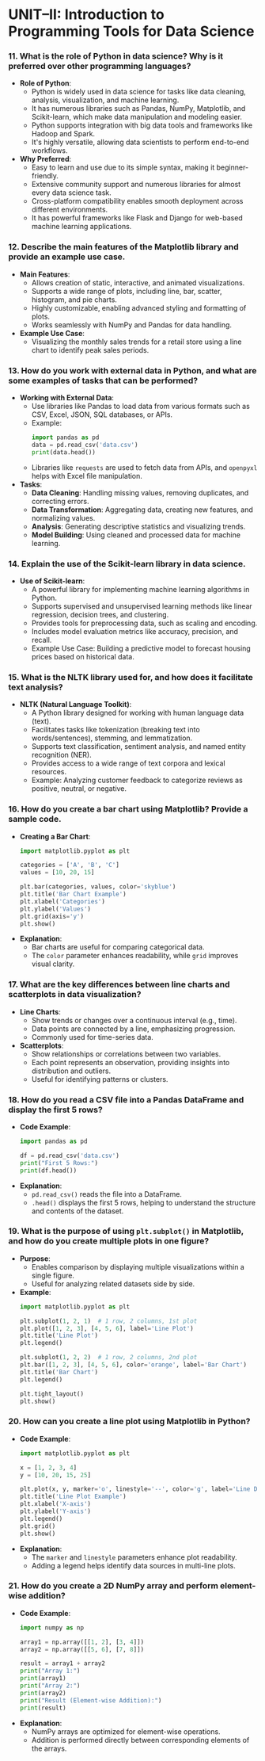 # UNIT–II: Introduction to Programming Tools for Data Science

### 11. What is the role of Python in data science? Why is it preferred over other programming languages?
- **Role of Python**:
  - Python is widely used in data science for tasks like data cleaning, analysis, visualization, and machine learning.
  - It has numerous libraries such as Pandas, NumPy, Matplotlib, and Scikit-learn, which make data manipulation and modeling easier.
  - Python supports integration with big data tools and frameworks like Hadoop and Spark.
  - It's highly versatile, allowing data scientists to perform end-to-end workflows.
- **Why Preferred**:
  - Easy to learn and use due to its simple syntax, making it beginner-friendly.
  - Extensive community support and numerous libraries for almost every data science task.
  - Cross-platform compatibility enables smooth deployment across different environments.
  - It has powerful frameworks like Flask and Django for web-based machine learning applications.

### 12. Describe the main features of the Matplotlib library and provide an example use case.
- **Main Features**:
  - Allows creation of static, interactive, and animated visualizations.
  - Supports a wide range of plots, including line, bar, scatter, histogram, and pie charts.
  - Highly customizable, enabling advanced styling and formatting of plots.
  - Works seamlessly with NumPy and Pandas for data handling.
- **Example Use Case**:
  - Visualizing the monthly sales trends for a retail store using a line chart to identify peak sales periods.

### 13. How do you work with external data in Python, and what are some examples of tasks that can be performed?
- **Working with External Data**:
  - Use libraries like Pandas to load data from various formats such as CSV, Excel, JSON, SQL databases, or APIs.
  - Example:
    ```python
    import pandas as pd
    data = pd.read_csv('data.csv')
    print(data.head())
    ```
  - Libraries like `requests` are used to fetch data from APIs, and `openpyxl` helps with Excel file manipulation.
- **Tasks**:
  - **Data Cleaning**: Handling missing values, removing duplicates, and correcting errors.
  - **Data Transformation**: Aggregating data, creating new features, and normalizing values.
  - **Analysis**: Generating descriptive statistics and visualizing trends.
  - **Model Building**: Using cleaned and processed data for machine learning.

### 14. Explain the use of the Scikit-learn library in data science.
- **Use of Scikit-learn**:
  - A powerful library for implementing machine learning algorithms in Python.
  - Supports supervised and unsupervised learning methods like linear regression, decision trees, and clustering.
  - Provides tools for preprocessing data, such as scaling and encoding.
  - Includes model evaluation metrics like accuracy, precision, and recall.
  - Example Use Case: Building a predictive model to forecast housing prices based on historical data.

### 15. What is the NLTK library used for, and how does it facilitate text analysis?
- **NLTK (Natural Language Toolkit)**:
  - A Python library designed for working with human language data (text).
  - Facilitates tasks like tokenization (breaking text into words/sentences), stemming, and lemmatization.
  - Supports text classification, sentiment analysis, and named entity recognition (NER).
  - Provides access to a wide range of text corpora and lexical resources.
  - Example: Analyzing customer feedback to categorize reviews as positive, neutral, or negative.

### 16. How do you create a bar chart using Matplotlib? Provide a sample code.
- **Creating a Bar Chart**:
  ```python
  import matplotlib.pyplot as plt

  categories = ['A', 'B', 'C']
  values = [10, 20, 15]

  plt.bar(categories, values, color='skyblue')
  plt.title('Bar Chart Example')
  plt.xlabel('Categories')
  plt.ylabel('Values')
  plt.grid(axis='y')
  plt.show()
  ```
- **Explanation**:
  - Bar charts are useful for comparing categorical data.
  - The `color` parameter enhances readability, while `grid` improves visual clarity.

### 17. What are the key differences between line charts and scatterplots in data visualization?
- **Line Charts**:
  - Show trends or changes over a continuous interval (e.g., time).
  - Data points are connected by a line, emphasizing progression.
  - Commonly used for time-series data.
- **Scatterplots**:
  - Show relationships or correlations between two variables.
  - Each point represents an observation, providing insights into distribution and outliers.
  - Useful for identifying patterns or clusters.

### 18. How do you read a CSV file into a Pandas DataFrame and display the first 5 rows?
- **Code Example**:
  ```python
  import pandas as pd

  df = pd.read_csv('data.csv')
  print("First 5 Rows:")
  print(df.head())
  ```
- **Explanation**:
  - `pd.read_csv()` reads the file into a DataFrame.
  - `.head()` displays the first 5 rows, helping to understand the structure and contents of the dataset.

### 19. What is the purpose of using `plt.subplot()` in Matplotlib, and how do you create multiple plots in one figure?
- **Purpose**:
  - Enables comparison by displaying multiple visualizations within a single figure.
  - Useful for analyzing related datasets side by side.
- **Example**:
  ```python
  import matplotlib.pyplot as plt

  plt.subplot(1, 2, 1)  # 1 row, 2 columns, 1st plot
  plt.plot([1, 2, 3], [4, 5, 6], label='Line Plot')
  plt.title('Line Plot')
  plt.legend()

  plt.subplot(1, 2, 2)  # 1 row, 2 columns, 2nd plot
  plt.bar([1, 2, 3], [4, 5, 6], color='orange', label='Bar Chart')
  plt.title('Bar Chart')
  plt.legend()

  plt.tight_layout()
  plt.show()
  ```

### 20. How can you create a line plot using Matplotlib in Python?
- **Code Example**:
  ```python
  import matplotlib.pyplot as plt

  x = [1, 2, 3, 4]
  y = [10, 20, 15, 25]

  plt.plot(x, y, marker='o', linestyle='--', color='g', label='Line Data')
  plt.title('Line Plot Example')
  plt.xlabel('X-axis')
  plt.ylabel('Y-axis')
  plt.legend()
  plt.grid()
  plt.show()
  ```
- **Explanation**:
  - The `marker` and `linestyle` parameters enhance plot readability.
  - Adding a legend helps identify data sources in multi-line plots.

### 21. How do you create a 2D NumPy array and perform element-wise addition?
- **Code Example**:
  ```python
  import numpy as np

  array1 = np.array([[1, 2], [3, 4]])
  array2 = np.array([[5, 6], [7, 8]])

  result = array1 + array2
  print("Array 1:")
  print(array1)
  print("Array 2:")
  print(array2)
  print("Result (Element-wise Addition):")
  print(result)
  ```
- **Explanation**:
  - NumPy arrays are optimized for element-wise operations.
  - Addition is performed directly between corresponding elements of the arrays.

